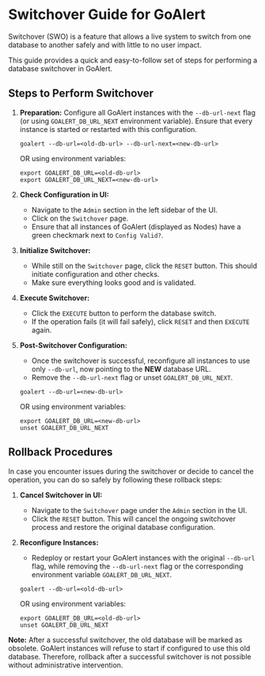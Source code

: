 # Switchover Guide for GoAlert

Switchover (SWO) is a feature that allows a live system to switch from one database to another safely and with little to no user impact.

This guide provides a quick and easy-to-follow set of steps for performing a database switchover in GoAlert.

## Steps to Perform Switchover

1. **Preparation:** Configure all GoAlert instances with the `--db-url-next` flag (or using `GOALERT_DB_URL_NEXT` environment variable). Ensure that every instance is started or restarted with this configuration.

   ```
   goalert --db-url=<old-db-url> --db-url-next=<new-db-url>
   ```

   OR using environment variables:

   ```
   export GOALERT_DB_URL=<old-db-url>
   export GOALERT_DB_URL_NEXT=<new-db-url>
   ```

2. **Check Configuration in UI:**

   - Navigate to the `Admin` section in the left sidebar of the UI.
   - Click on the `Switchover` page.
   - Ensure that all instances of GoAlert (displayed as Nodes) have a green checkmark next to `Config Valid?`.

3. **Initialize Switchover:**

   - While still on the `Switchover` page, click the `RESET` button. This should initiate configuration and other checks.
   - Make sure everything looks good and is validated.

4. **Execute Switchover:**

   - Click the `EXECUTE` button to perform the database switch.
   - If the operation fails (it will fail safely), click `RESET` and then `EXECUTE` again.

5. **Post-Switchover Configuration:**

   - Once the switchover is successful, reconfigure all instances to use only `--db-url`, now pointing to the **NEW** database URL.
   - Remove the `--db-url-next` flag or unset `GOALERT_DB_URL_NEXT`.

   ```
   goalert --db-url=<new-db-url>
   ```

   OR using environment variables:

   ```
   export GOALERT_DB_URL=<new-db-url>
   unset GOALERT_DB_URL_NEXT
   ```

## Rollback Procedures

In case you encounter issues during the switchover or decide to cancel the operation, you can do so safely by following these rollback steps:

1. **Cancel Switchover in UI:**

   - Navigate to the `Switchover` page under the `Admin` section in the UI.
   - Click the `RESET` button. This will cancel the ongoing switchover process and restore the original database configuration.

2. **Reconfigure Instances:**

   - Redeploy or restart your GoAlert instances with the original `--db-url` flag, while removing the `--db-url-next` flag or the corresponding environment variable `GOALERT_DB_URL_NEXT`.

   ```
   goalert --db-url=<old-db-url>
   ```

   OR using environment variables:

   ```
   export GOALERT_DB_URL=<old-db-url>
   unset GOALERT_DB_URL_NEXT
   ```

**Note:** After a successful switchover, the old database will be marked as obsolete. GoAlert instances will refuse to start if configured to use this old database. Therefore, rollback after a successful switchover is not possible without administrative intervention.

